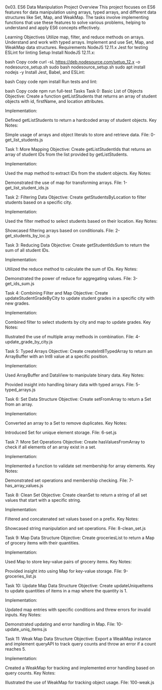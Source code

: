 0x03. ES6 Data Manipulation
Project Overview
This project focuses on ES6 features for data manipulation using arrays, typed arrays, and different data structures like Set, Map, and WeakMap. The tasks involve implementing functions that use these features to solve various problems, helping to understand and apply ES6 concepts effectively.

Learning Objectives
Utilize map, filter, and reduce methods on arrays.
Understand and work with typed arrays.
Implement and use Set, Map, and WeakMap data structures.
Requirements
NodeJS 12.11.x
Jest for testing
ESLint for linting
Setup
Install NodeJS 12.11.x:

bash
Copy code
curl -sL https://deb.nodesource.com/setup_12.x -o nodesource_setup.sh
sudo bash nodesource_setup.sh
sudo apt install nodejs -y
Install Jest, Babel, and ESLint:

bash
Copy code
npm install
Run tests and lint:

bash
Copy code
npm run full-test
Tasks
Task 0: Basic List of Objects
Objective: Create a function getListStudents that returns an array of student objects with id, firstName, and location attributes.

Implementation:

Defined getListStudents to return a hardcoded array of student objects.
Key Notes:

Simple usage of arrays and object literals to store and retrieve data.
File: 0-get_list_students.js

Task 1: More Mapping
Objective: Create getListStudentIds that returns an array of student IDs from the list provided by getListStudents.

Implementation:

Used the map method to extract IDs from the student objects.
Key Notes:

Demonstrated the use of map for transforming arrays.
File: 1-get_list_student_ids.js

Task 2: Filtering Data
Objective: Create getStudentsByLocation to filter students based on a specific city.

Implementation:

Used the filter method to select students based on their location.
Key Notes:

Showcased filtering arrays based on conditionals.
File: 2-get_students_by_loc.js

Task 3: Reducing Data
Objective: Create getStudentIdsSum to return the sum of all student IDs.

Implementation:

Utilized the reduce method to calculate the sum of IDs.
Key Notes:

Demonstrated the power of reduce for aggregating values.
File: 3-get_ids_sum.js

Task 4: Combining Filter and Map
Objective: Create updateStudentGradeByCity to update student grades in a specific city with new grades.

Implementation:

Combined filter to select students by city and map to update grades.
Key Notes:

Illustrated the use of multiple array methods in combination.
File: 4-update_grade_by_city.js

Task 5: Typed Arrays
Objective: Create createInt8TypedArray to return an ArrayBuffer with an Int8 value at a specific position.

Implementation:

Used ArrayBuffer and DataView to manipulate binary data.
Key Notes:

Provided insight into handling binary data with typed arrays.
File: 5-typed_arrays.js

Task 6: Set Data Structure
Objective: Create setFromArray to return a Set from an array.

Implementation:

Converted an array to a Set to remove duplicates.
Key Notes:

Introduced Set for unique element storage.
File: 6-set.js

Task 7: More Set Operations
Objective: Create hasValuesFromArray to check if all elements of an array exist in a set.

Implementation:

Implemented a function to validate set membership for array elements.
Key Notes:

Demonstrated set operations and membership checking.
File: 7-has_array_values.js

Task 8: Clean Set
Objective: Create cleanSet to return a string of all set values that start with a specific string.

Implementation:

Filtered and concatenated set values based on a prefix.
Key Notes:

Showcased string manipulation and set operations.
File: 8-clean_set.js

Task 9: Map Data Structure
Objective: Create groceriesList to return a Map of grocery items with their quantities.

Implementation:

Used Map to store key-value pairs of grocery items.
Key Notes:

Provided insight into using Map for key-value storage.
File: 9-groceries_list.js

Task 10: Update Map Data Structure
Objective: Create updateUniqueItems to update quantities of items in a map where the quantity is 1.

Implementation:

Updated map entries with specific conditions and threw errors for invalid inputs.
Key Notes:

Demonstrated updating and error handling in Map.
File: 10-update_uniq_items.js

Task 11: Weak Map Data Structure
Objective: Export a WeakMap instance and implement queryAPI to track query counts and throw an error if a count reaches 5.

Implementation:

Created a WeakMap for tracking and implemented error handling based on query counts.
Key Notes:

Illustrated the use of WeakMap for tracking object usage.
File: 100-weak.js
